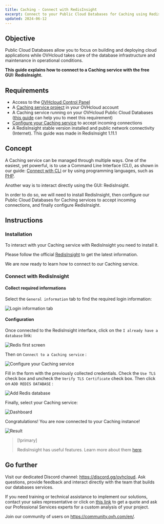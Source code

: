 ```yaml
---
title: Caching - Connect with RedisInsight
excerpt: Connect to your Public Cloud Databases for Caching using RedisInsight
updated: 2024-06-12
---
```


## Objective

Public Cloud Databases allow you to focus on building and deploying cloud applications while OVHcloud takes care of the database infrastructure and maintenance in operational conditions.

**This guide explains how to connect to a Caching service with the free GUI: RedisInsight.**

## Requirements

- Access to the [OVHcloud Control Panel](/links/manager)
- A [Caching service project](https://www.ovhcloud.com/pl/public-cloud/) in your OVHcloud account
- A Caching service running on your OVHcloud Public Cloud Databases ([this guide](/pages/public_cloud/public_cloud_databases/databases_01_order_control_panel) can help you to meet this requirement)
- [Configure your Caching service](/pages/public_cloud/public_cloud_databases/redis_08_prepare_for_incoming_connections) to accept incoming connections
- A RedisInsight stable version installed and public network connectivity (Internet). This guide was made in RedisInsight 1.11.1

## Concept

A Caching service can be managed through multiple ways.
One of the easiest, yet powerful, is to use a Command Line Interface (CLI), as shown in our guide: [Connect with CLI](/pages/public_cloud/public_cloud_databases/redis_03_connect_cli) or by using programming languages, such as [PHP](/pages/public_cloud/public_cloud_databases/redis_04_connect_php).

Another way is to interact directly using the GUI: RedisInsight.

In order to do so, we will need to install RedisInsight, then configure our Public Cloud Databases for Caching services to accept incoming connections, and finally configure RedisInsight.

## Instructions

### Installation

To interact with your Caching service with RedisInsight you need to install it.

Please follow the official [RedisInsight](https://docs.redis.com/latest/ri/installing) to get the latest information.

We are now ready to learn how to connect to our Caching service.

### Connect with RedisInsight

#### Collect required informations

Select the `General information` tab to find the required login information:

![Login information tab](images/redis_06_connect_redisinsight-20220209095337130.png)

#### Configuration

Once connected to the RedisInsight interface, click on the `I already have a database` link:

![Redis first screen](images/redis_06_connect_redisinsight-20220207114821477.png)

Then on `Connect to a Caching service` :

![Configure your Caching service](images/redis_06_connect_redisinsight-2022020711515517.png)

Fill in the form with the previously collected credentials. Check the `Use TLS` check box and uncheck the `Verify TLS Certificate` check box. Then click on `ADD REDIS DATABASE` :

![Add Redis database](images/redis_06_connect_redisinsight-20220207120005204.png)

Finally, select your Caching service:

![Dashboard](images/redis_06_connect_redisinsight-20220209095424435.png)

Congratulations! You are now connected to your Caching instance!

![Result](images/redis_06_connect_redisinsight-20220209095533690.png)

> [!primary]
>
> RedisInsight has useful features.
> Learn more about them [here](https://redis.com/redis-enterprise/redis-insight/).

## Go further

Visit our dedicated Discord channel: <https://discord.gg/ovhcloud>. Ask questions, provide feedback and interact directly with the team that builds our databases services.

If you need training or technical assistance to implement our solutions, contact your sales representative or click on [this link](/links/professional-services) to get a quote and ask our Professional Services experts for a custom analysis of your project.

Join our community of users on <https://community.ovh.com/en/>.
